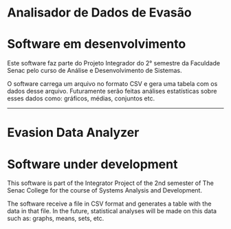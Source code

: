 # Analisador de Dados de Evasão
# Software em desenvolvimento

Este software faz parte do Projeto Integrador do 2° semestre da Faculdade Senac pelo curso de Análise e Desenvolvimento de Sistemas.

O software carrega um arquivo no formato CSV e gera uma tabela com os dados desse arquivo.
Futuramente serão feitas análises estatísticas sobre esses dados como: gráficos, médias, conjuntos etc.

-----------------------------------------------------------------------------------------------------

# Evasion Data Analyzer
# Software under development

This software is part of the Integrator Project of the 2nd semester of The Senac College for the course of Systems Analysis and Development.

The software receive a file in CSV format and generates a table with the data in that file.
In the future, statistical analyses will be made on this data such as: graphs, means, sets, etc.
